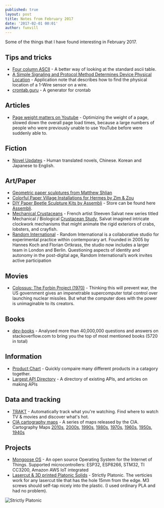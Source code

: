 ```yaml
---
published: true
layout: post
title: Notes from February 2017
date: '2017-02-01 00:01'
author: funvill
---
```


Some of the things that I have found interesting in February 2017.

## Tips and tricks 

- [Four column ASCII](https://garbagecollected.org/2017/01/31/four-column-ascii/) - A better way of looking at the standard ascii table. 
- [A Simple Signaling and Protocol Method Determines Device Physical Location](https://www.maximintegrated.com/en/app-notes/index.mvp/id/4037) - Application note that describes how to find the physical location of a 1-Wire sensor on a wire. 
- [crontab.guru](https://crontab.guru/#0_18_*_*_2) - A generator for crontab

## Articles

- [Page weight matters on Youtube](http://blog.chriszacharias.com/page-weight-matters) - Optimizing the weight of a page, slowed down the overall page load times, because a large numbers of people who were previously unable to use YouTube before were suddenly able to.

## Fiction 

- [Novel Updates](http://www.novelupdates.com/) - Human translated novels, Chinese. Korean and Japanese to English. 

## Art/Paper 

- [Geometric paper sculptures from Matthew Shlian](http://www.thisiscolossal.com/2017/01/new-geometric-paper-sculptures-from-matthew-shlian/?src=footer)
- [Colorful Paper Village Installations for Hermes by Zim & Zou](http://www.thisiscolossal.com/2017/01/colorful-paper-village-installations-for-hermes-by-zim-zou/) 
- [DIY Paper Beetle Sculpture Kits by Assembli](http://www.thisiscolossal.com/2016/12/diy-paper-beetle-sculpture-kits-by-assembli/) - Store can be found here [Assembli](http://assembli.nl/). 
- [Mechanical Crustaceans](http://www.thisiscolossal.com/2017/02/mechanical-crustaceans-with-clockwork-insides-illustrated-by-steeven-salvat/) - French artist Steeven Salvat new series titled Mechanical / Biological [Crustacean Study](https://www.behance.net/gallery/43068233/Mechanical-Biological-Crustacean-Study), Salvat imagined intricate clockwork mechanisms that might animate the rigid exteriors of crabs, lobsters, and crayfish. 
- [Random International](https://random-international.com/work/) - Random International is a collaborative studio for experimental practice within contemporary art. Founded in 2005 by Hannes Koch and Florian Ortkrass, the studio now includes a larger team in London and Berlin. Questioning aspects of identity and autonomy in the post-digital age, Random International’s work invites active participation

## Movies 

- [Colossus: The Forbin Project (1970)](http://www.imdb.com/title/tt0064177/) - Thinking this will prevent war, the US government gives an impenetrable supercomputer total control over launching nuclear missiles. But what the computer does with the power is unimaginable to its creators.

## Books 

- [dev-books](http://www.dev-books.com/) - Analysed more than 40,000,000 questions and answers on stackoverflow.com to bring you the top of most mentioned books (5720 in total)

## Information 

- [Product Chart](https://www.productchart.com/) - Quickly compaire many different products in a catagory together. 
- [Largest API Directory](https://www.programmableweb.com/category/all/apis) - A directory of existing APIs, and articles on making APIs 

## Data and tracking 

- [TRAKT](https://trakt.tv) - Automatically track what you're watching. Find where to watch TV & movies and discover what's hot.
- [CIA cartography maps](http://www.smithsonianmag.com/smart-news/cia-celebrating-its-cartography-divisions-75th-anniversary-declassified-maps-180961419/) - A series of maps released by the CIA. Cartography Maps [2010s](https://www.flickr.com/photos/ciagov/sets/72157674854391962), [2000s](https://www.flickr.com/photos/ciagov/sets/72157672693466384), [1990s](https://www.flickr.com/photos/ciagov/sets/72157676264337436), [1980s](https://www.flickr.com/photos/ciagov/sets/72157674886243461), [1970s](https://www.flickr.com/photos/ciagov/sets/72157676360398255), [1960s](https://www.flickr.com/photos/ciagov/sets/72157674853424672), [1950s](https://www.flickr.com/photos/ciagov/sets/72157674885572481), [1940s](https://www.flickr.com/photos/ciagov/sets/72157676359562335)


## Projects 

- [Mongoose OS](https://mongoose-os.com/) - An open source Operating System for the Internet of Things. Supported microcontrollers: ESP32, ESP8266, STM32, TI CC3200, Amazon AWS IoT integrated
- [Lasercut & 3D printed Platonic Solids](https://www.thingiverse.com/thing:1862570) - Strictly Platonic. The verticies work for any lasercut tile that has the hole 15mm from the edge. M3 screws should self-tap nicely into the plastic. (I used ordinary PLA and had no problem). 

![Strictly Platonic](http://blog.abluestar.com/public/uploads/StrictlyPlatonic.jpg "Strictly Platonic") 






